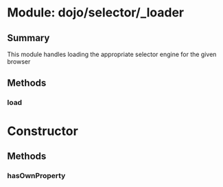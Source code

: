 # Module: dojo/selector/_loader

## Summary

This module handles loading the appropriate selector engine for the given browser
## Methods

### load


# Constructor

## Methods

### hasOwnProperty


